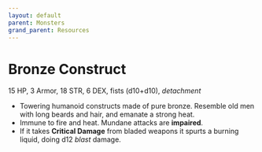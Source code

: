 ```yaml
---
layout: default
parent: Monsters
grand_parent: Resources
---
```


# Bronze Construct

15 HP, 3 Armor, 18 STR, 6 DEX, fists (d10+d10), _detachment_

- Towering humanoid constructs made of pure bronze. Resemble old men with long beards and hair, and emanate a strong heat.
- Immune to fire and heat. Mundane attacks are __impaired__.
- If it takes **Critical Damage** from bladed weapons it spurts a burning liquid, doing d12 _blast_ damage.